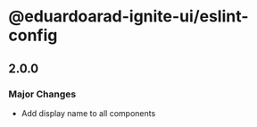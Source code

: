 # @eduardoarad-ignite-ui/eslint-config

## 2.0.0

### Major Changes

- Add display name to all components
